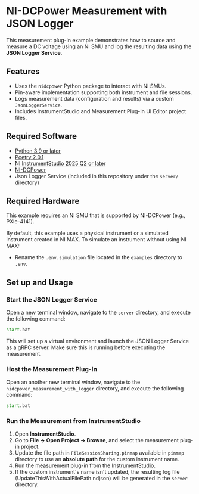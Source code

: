 # NI-DCPower Measurement with JSON Logger

This measurement plug-in example demonstrates how to source and measure a DC voltage using an NI SMU and log the resulting data using the **JSON Logger Service**.

## Features

- Uses the `nidcpower` Python package to interact with NI SMUs.
- Pin-aware implementation supporting both instrument and file sessions.
- Logs measurement data (configuration and results) via a custom `JsonLoggerService`.
- Includes InstrumentStudio and Measurement Plug-In UI Editor project files.

## Required Software

- [Python 3.9 or later](https://www.python.org/downloads/release/python-390/)
- [Poetry 2.0.1](https://python-poetry.org/docs/)
- [NI InstrumentStudio 2025 Q2 or later](https://www.ni.com/en/support/downloads/software-products/download.instrumentstudio.html#564301)
- [NI-DCPower](https://www.ni.com/en/support/downloads/drivers/download.ni-dcpower.html?srsltid=AfmBOop2A4MHewR0o_CsHmGlczMbhFXAxXLRDPqMEcDzVeITOgDtebrL#565032)
- Json Logger Service (included in this repository under the `server/` directory)

## Required Hardware

This example requires an NI SMU that is supported by NI-DCPower (e.g., PXIe-4141).

By default, this example uses a physical instrument or a simulated instrument created in NI MAX. To simulate an instrument without using NI MAX:

- Rename the `.env.simulation` file located in the `examples` directory to `.env`.

## Set up and Usage

### Start the JSON Logger Service

Open a new terminal window, navigate to the `server` directory, and execute the following command:

```cmd
start.bat
```

This will set up a virtual environment and launch the JSON Logger Service as a gRPC server. Make sure this is running before executing the measurement.

### Host the Measurement Plug-In

Open an another new terminal window, navigate to the `nidcpower_measurement_with_logger` directory, and execute the following command:

```cmd
start.bat
```

### Run the Measurement from InstrumentStudio

1. Open **InstrumentStudio**.
2. Go to **File -> Open Project -> Browse**, and select the measurement plug-in project.
3. Update the file path in `FileSessionSharing.pinmap` available in `pinmap` directory to use an **absolute path** for the custom instrument name.
4. Run the measurement plug-in from the InstrumentStudio.
5. If the custom instrument's name isn't updated, the resulting log file (UpdateThisWithActualFilePath.ndjson) will be generated in the `server` directory.
